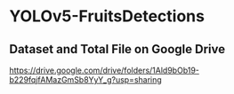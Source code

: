 # YOLOv5-FruitsDetections

## Dataset and Total File on Google Drive
https://drive.google.com/drive/folders/1Ald9bOb19-b229fqjfAMazGmSb8YyY_g?usp=sharing
